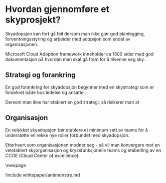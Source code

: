 # Hvordan gjennomføre et skyprosjekt?

Skyadopsjon kan fort gå feil dersom man ikke gjør god planlegging, forventningsstyring og arbeider med adopsjon som endel av organisasjonen. 

Microsoft Cloud Adoption framework inneholder ca 1500 sider med god dokumentasjon på hvordan man skal gå frem for å tilvenne seg sky.

## Strategi og forankring

En god forankring for skyadopsjon begynner med en skystrategi som er forankret både hos ledelse og ansatte.

Dersom man ikke har etablert en god strategi, så risikerer man at 

## Organisasjon

En velykket skyadopsjon bør etablere et minimum sett av teams for å understøtte en rekke nye roller forbundet med skyadopsjon. 

Etterhvert som organisasjonen modner seg - så vil man konvergere mot en veletablert skyorganisasjon og kryssfunksjonelle teams og etaberling av en CCOE (Cloud Center of excellence).

\newpage

!include whitepaper/antimonstre.md